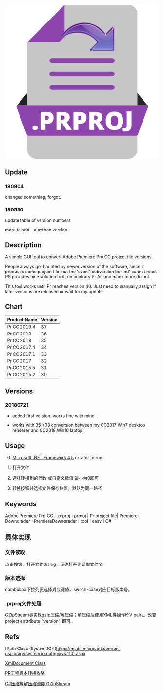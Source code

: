 ![logo](./logo.png)

## Update

### 180904

changed something, forgot.

### 190530

update table of version numbers

more to add - a python version

## Description

A simple GUI tool to convert Adobe Premiere Pro CC project file versions.

People always got haunted by newer version of the software, since it produces some project file that the 'even 1 subversion behind' cannot read. PS provides nice solution to it, on contrary Pr Ae and many more do not.

This tool works until Pr reaches version 40. Just need to manually assign if later versions are released or wait for my update.

## Chart

| Product Name | Version |
| ------ | ------ |
| Pr CC 2019.4 | 37 |
| Pr CC 2019   | 36 |
| Pr CC 2018   | 35 |
| Pr CC 2017.4 | 34 |
| Pr CC 2017.1 | 33 |
| Pr CC 2017   | 32 |
| Pr CC 2015.5 | 31 |
| Pr CC 2015.2 | 30 |

## Versions

### 20180721

- added first version. works fine with mine.

- works with 35->33 conversion between my CC2017 Win7 desktop renderer and CC2018 Win10 laptop.

## Usage

0. [Microsoft .NET Framework 4.5](https://www.microsoft.com/en-us/download/details.aspx?id=30653) or later to run

1. 打开文件

2. 选择转换到的代数 或自定义数值 最小为0即可

3. 转换按钮并选择文件保存位置，默认为同一路径

## Keywords

Adobe Premiere Pro CC | .prproj | prproj | Pr project file| Premiere Downgrader | PremiereDowngrader | tool | easy | C#

## 具体实现

### 文件读取

点击按钮，打开文件dialog，正确打开则读取文件名。

### 版本选择

combobox下拉列表选择对应键值，switch-case对应目标版本号。

### .prproj文件处理

GZipStream类实现gzip压缩/解压缩；解压缩后使用XML类操作K-V pairs。改变project->attribute("version")即可。

## Refs

[Path Class (System.IO)](https://msdn.microsoft.com/en-us/library/system.io.path(v=vs.110).aspx

[XmlDocument Class](https://msdn.microsoft.com/en-us/library/system.xml.xmldocument%28v=vs.110%29.aspx?f=255&MSPPError=-2147217396)

[PR工程版本转换攻略](http://www.gfxtr1.com/Tutorials/Magazines/2017-09-25/6457.html)

[C#压缩与解压缩流类 GZipStream](https://www.cnblogs.com/csMapx/archive/2012/06/04/2534396.html)
